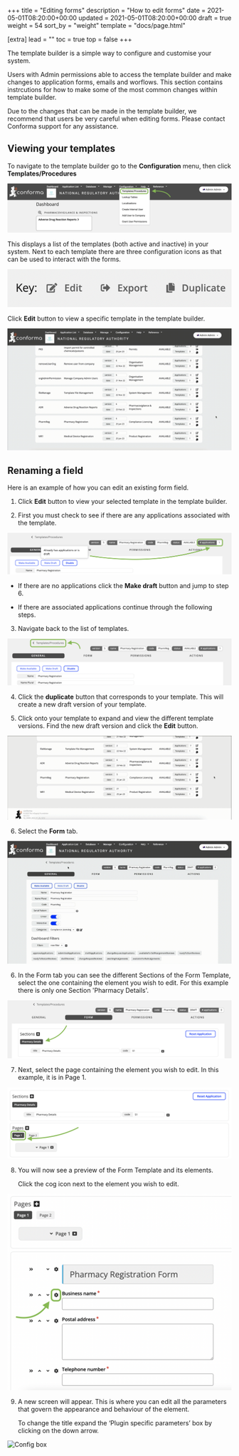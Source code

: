 +++
title = "Editing forms"
description = "How to edit forms"
date = 2021-05-01T08:20:00+00:00
updated = 2021-05-01T08:20:00+00:00
draft = true
weight = 54
sort_by = "weight"
template = "docs/page.html"

[extra]
lead = ""
toc = true
top = false
+++

The template builder is a simple way to configure and customise your system.

Users with Admin permissions able to access the template builder and make changes to application forms, emails and worflows. This section contains instrcutions for how to make some of the most common changes within template builder. 


<div class="warning">
Due to the changes that can be made in the template builder, we recommend that users be very careful when editing forms. Please contact Conforma support for any assistance. 
</div>

## Viewing your templates

To navigate to the template builder go to the **Configuration** menu, then click **Templates/Procedures**

![Templates menu](/docs/about/demo/menu3.png)

This displays a list of the templates (both active and inactive) in your system. Next to each template there are three configuration icons as that can be used to interact with the forms. 

![Icons](/docs/about/demo/icons.png)

Click **Edit** button to view a specific template in the template builder. 

![Edit form](/docs/about/demo/openingaform.gif)


## Renaming a field

Here is an example of how you can edit an existing form field. 

1. Click **Edit** button to view your selected template in the template builder. 

2. First you must check to see if there are any applications associated with the template. 

![Checking active applications](/docs/about/demo/check1.png)


- If there are no applications click the **Make draft** button and jump to step 6. 

- If there are associated applications continue through the following steps. 


3. Navigate back to the list of templates. 

![Back to list](/docs/about/demo/backtolist.png)

4. Click the **duplicate** button that corresponds to your template. This will create a new draft version of your template. 

5. Click onto your template to expand and view the different template versions. Find the new draft version and click the **Edit** button. 

![New draft](/docs/about/demo/newdraft.gif)

6. Select the **Form** tab.

![Form tab](/docs/about/demo/formtab.gif)

6. In the Form tab you can see the different Sections of the Form Template, select the one containing the element you wish to edit. For this example there is only one Section 'Pharmacy Details'. 

![Form section](/docs/about/demo/Section1.png)

7. Next, select the page containing the element you wish to edit. In this example, it is in Page 1. 

![Page section](/docs/about/demo/page.png)

8. You will now see a preview of the Form Template and its elements. 

    Click the cog icon next to the element you wish to edit.

![Cog](/docs/about/demo/cog1.png)

9. A new screen will appear. This is where you can edit all the parameters that govern the appearance and behaviour of the element. 

    To change the title expand the ‘Plugin specific parameters’ box by clicking on the down arrow.

![Config box](/docs/about/demo/paramater.gif)














